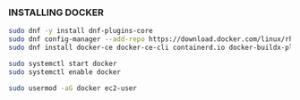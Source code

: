 ### INSTALLING DOCKER

```bash
sudo dnf -y install dnf-plugins-core
sudo dnf config-manager --add-repo https://download.docker.com/linux/rhel/docker-ce.repo
sudo dnf install docker-ce docker-ce-cli containerd.io docker-buildx-plugin docker-compose-plugin -y
```

```bash
sudo systemctl start docker
sudo systemctl enable docker
```

```bash
sudo usermod -aG docker ec2-user
```
